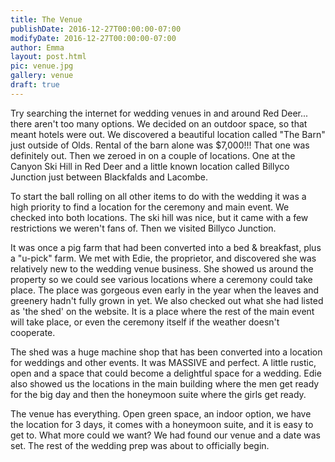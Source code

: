 ```yaml
---
title: The Venue
publishDate: 2016-12-27T00:00:00-07:00
modifyDate: 2016-12-27T00:00:00-07:00
author: Emma
layout: post.html
pic: venue.jpg
gallery: venue
draft: true
---
```


Try searching the internet for wedding venues in and around Red Deer... there
aren't too many options. We decided on an outdoor space, so that meant
hotels were out. We discovered a beautiful location called "The Barn" just
outside of Olds. Rental of the barn alone was $7,000!!! That one was definitely
out. Then we zeroed in on a couple of locations. One at the Canyon Ski Hill in
Red Deer and a little known location called Billyco Junction just between
Blackfalds and Lacombe.

To start the ball rolling on all other items to do with the wedding it was a
high priority to find a location for the ceremony and main event. We checked
into both locations. The ski hill was nice, but it came with a few restrictions
we weren't fans of. Then we visited Billyco Junction.

It was once a pig farm that had been converted into a bed & breakfast, plus a
"u-pick" farm. We met with Edie, the proprietor, and discovered she was
relatively new to the wedding venue business. She showed us around the property
so we could see various locations where a ceremony could take place. The place
was gorgeous even early in the year when the leaves and greenery hadn't fully
grown in yet. We also checked out what she had listed as 'the shed' on the
website. It is a place where the rest of the main event will take place, or even
the ceremony itself if the weather doesn't cooperate.

The shed was a huge machine shop that has been converted into a location for
weddings and other events. It was MASSIVE and perfect. A little rustic, open
and a space that could become a delightful space for a wedding. Edie also showed
us the locations in the main building where the men get ready for the big day
and then the honeymoon suite where the girls get ready.

The venue has everything. Open green space, an indoor option, we have the
location for 3 days, it comes with a honeymoon suite, and it is easy to get to.
What more could we want? We had found our venue and a date was set. The rest of
the wedding prep was about to officially begin.

